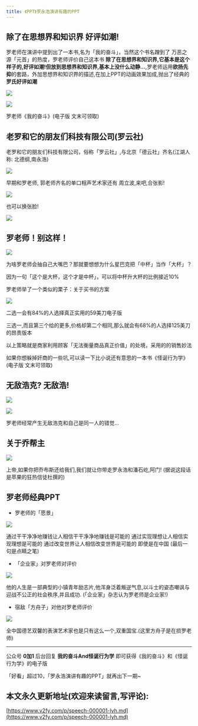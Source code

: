 ```yaml
---
title: 《PPT》罗永浩演讲有趣的PPT
---
```



## 除了在思想界和知识界 好评如潮!

罗老师在演讲中提到出了一本书,名为「我的奋斗」，当然这个书名蹭到了 万恶之源「元首」的热度，罗老师评价自己这本书 **除了在思想界和知识界,它基本是这个样子的,好评如潮!但放到思想界和知识界,基本上没什么动静...**,罗老师运用**欲扬先抑**的套路，外加思想界和知识界的描述,在加上PPT的动画效果加成,抛出了经典的**罗氏好评如潮**

![](https://www.v2fy.com/asset/speech-000001-lyh/haoping.png)

![](https://www.v2fy.com/asset/speech-000001-lyh/ruchao.gif)

罗老师《我的奋斗》(电子版 文末可领取)



## 老罗和它的朋友们科技有限公司(罗云社)

老罗和它的朋友们科技有限公司，俗称「罗云社」,与北京「德云社」齐名(江湖人称: 北德纲,南永浩)



![](https://www.v2fy.com/asset/speech-000001-lyh/deluoshe.jpg)

早期和罗老师, 郭老师齐名的单口相声艺术家还有 周立波,来吧,合张影!

![](https://www.v2fy.com/asset/speech-000001-lyh/3jutou.png)

也可以换张脸!

![](https://www.v2fy.com/asset/speech-000001-lyh/guanfang.png)

## 罗老师！别这样！

![](https://www.v2fy.com/asset/speech-000001-lyh/luolaoshibiezheyang.gif)

为啥罗老师会抽自己大嘴巴？那就要想想为什么星巴克把「中杯」当作「大杯」？

因为一句「这个是大杯，这个才是中杯」，可以将中杯升大杯的比例接近10%

罗老师举了一个类似的栗子：关于买书的方案

![](https://www.v2fy.com/asset/speech-000001-lyh/choose.png)

二选一会有84%的人选择真正实用的59美刀电子版

三选一,而且第三个给的更多,价格却第二个相同,那么就会有68%的人选择125美刀的昂贵版本

以上策略就是商家利用顾客「无法衡量商品真正价值」的处境，采用的的销售妙法

如果你想躲掉奸商的一些坑,可以读一下比小说还有意思的一本书《怪诞行为学》(电子版 文末可领取)





## 无敌浩克? 无敌浩!

![](https://www.v2fy.com/asset/speech-000001-lyh/wudihao.gif)



![](https://www.v2fy.com/asset/speech-000001-lyh/wudihao.jpg)

罗老师经常产生无敌浩克和自己是同一人的错觉...

## 关于乔帮主

![](https://www.v2fy.com/asset/speech-000001-lyh/shangdi.jpg)

上帝,如果你把乔布斯还给我们,我们就让你带走罗永浩和潘石屹,阿门! (据说这段话是苹果的狂热信徒杜撰的)

## 罗老师经典PPT

- 罗老师的「愿景」

![](https://www.v2fy.com/asset/speech-000001-lyh/zhuanqian.jpg)

通过干干净净地赚钱让人相信干干净净地赚钱是可能的
通过实现理想让人相信实现理想是可能的
通过改变世界让人相信改变世界是可能的
即使是在中国
(最后一句是点睛之笔)

- 「企业家」对罗老师对评价


![](https://www.v2fy.com/asset/speech-000001-lyh/qiyejia.jpg)

他的人生是一部典型的小镇青年励志片,他浑身泛着叛逆气息,以斗士的姿态嘲讽与迎战不公正的社会秩序,并且成功. (「企业家」杂志认为罗老师是企业家!)

- 宿敌「方舟子」对他对罗老师评价

![](https://www.v2fy.com/asset/speech-000001-lyh/deyi.jpg)


全中国德艺双馨的表演艺术家也是只有这么一个,双重国宝.(这里方舟子是在损罗老师)


---


公众号 **0加1** 后台回复 **我的奋斗And怪诞行为学** 即可获得《我的奋斗》和《怪诞行为学》的电子版



「好看」超过10，「罗永浩演讲有趣的PPT」就再出下一期~













## 本文永久更新地址(欢迎来读留言,写评论):

[https://www.v2fy.com/p/speech-000001-lyh.md](https://www.v2fy.com/p/speech-000001-lyh.md)

